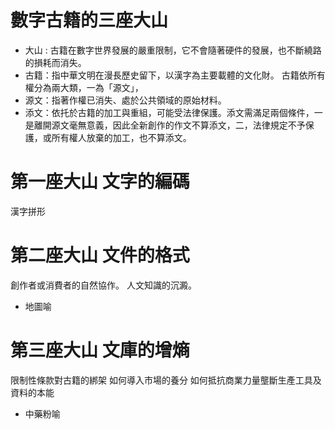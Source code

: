 ﻿# 數字古籍的三座大山

* 大山 : 古籍在數字世界發展的嚴重限制，它不會隨著硬件的發展，也不斷繞路的損耗而消失。
* 古籍：指中華文明在漫長歷史留下，以漢字為主要載體的文化財。
古籍依所有權分為兩大類，一為「源文」，
* 源文：指著作權已消失、處於公共領域的原始材料。
* 添文：依托於古籍的加工與重組，可能受法律保護。添文需滿足兩個條件，一是離開源文毫無意義，因此全新創作的作文不算添文，二，法律規定不予保護，或所有權人放棄的加工，也不算添文。

# 第一座大山 文字的編碼
漢字拼形

# 第二座大山 文件的格式
創作者或消費者的自然協作。
人文知識的沉澱。
* 地圖喻

# 第三座大山 文庫的增熵
限制性條款對古籍的綁架
如何導入市場的養分
如何抵抗商業力量壟斷生產工具及資料的本能

* 中藥粉喻